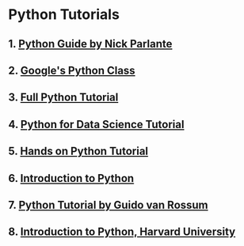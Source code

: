 # Python Tutorials

## 1. [Python Guide by Nick Parlante](https://cs.stanford.edu/people/nick/py/)

## 2. [Google's Python Class](https://developers.google.com/edu/python)

## 3. [Full Python Tutorial](../slides/python/full-python-tutorial.pdf)

## 4. [Python for Data Science Tutorial](../slides/python/python_for_data_science_tutorial.pdf)

## 5. [Hands on Python Tutorial](../slides/python/hands-on-python-tutorial.pdf)

## 6. [Introduction to Python](../slides/python/intro_to_python.pdf)

## 7. [Python Tutorial by Guido van Rossum](https://bugs.python.org/file47781/Tutorial_EDIT.pdf)

## 8. [Introduction to Python, Harvard University](http://tdc-www.harvard.edu/Python.pdf)